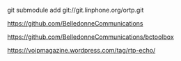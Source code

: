 git submodule add   git://git.linphone.org/ortp.git 

https://github.com/BelledonneCommunications


https://github.com/BelledonneCommunications/bctoolbox



https://voipmagazine.wordpress.com/tag/rtp-echo/
